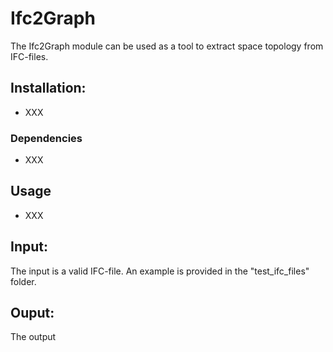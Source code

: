 # Ifc2Graph

The Ifc2Graph module can be used as a tool to extract space topology from IFC-files. 



## Installation:
- XXX
<!-- ```bat
C:\path\to\repository\build> cmake --build . --config Release
``` -->

### Dependencies
- XXX


## Usage 
- XXX

## Input:
The input is a valid IFC-file. An example is provided in the "test_ifc_files" folder.

## Ouput:
The output
